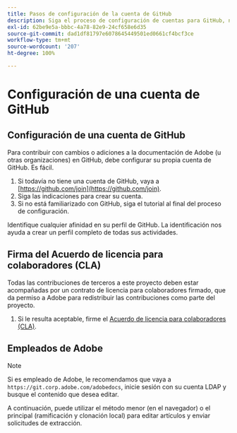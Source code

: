 ```yaml
---
title: Pasos de configuración de la cuenta de GitHub
description: Siga el proceso de configuración de cuentas para GitHub, necesario para contribuir a la documentación de Adobe.
exl-id: 62be9e5a-bbbc-4a78-82e9-24cf658e6d35
source-git-commit: dad1df81797e6078645449501ed0661cf4bcf3ce
workflow-type: tm+mt
source-wordcount: '207'
ht-degree: 100%

---
```


# Configuración de una cuenta de GitHub

## Configuración de una cuenta de GitHub

Para contribuir con cambios o adiciones a la documentación de Adobe (u otras organizaciones) en GitHub, debe configurar su propia cuenta de GitHub. Es fácil.

1. Si todavía no tiene una cuenta de GitHub, vaya a [https://github.com/join](https://github.com/join).
1. Siga las indicaciones para crear su cuenta.
1. Si no está familiarizado con GitHub, siga el tutorial al final del proceso de configuración.

Identifique cualquier afinidad en su perfil de GitHub. La identificación nos ayuda a crear un perfil completo de todas sus actividades.

## Firma del Acuerdo de licencia para colaboradores (CLA)

Todas las contribuciones de terceros a este proyecto deben estar acompañadas por un contrato de licencia para colaboradores firmado, que da permiso a Adobe para redistribuir las contribuciones como parte del proyecto.

1. Si le resulta aceptable, firme el [Acuerdo de licencia para colaboradores (CLA)](http://opensource.adobe.com/cla.html).

## Empleados de Adobe

>[!NOTE]
>
>Si es empleado de Adobe, le recomendamos que vaya a `https://git.corp.adobe.com/adobedocs`, inicie sesión con su cuenta LDAP y busque el contenido que desea editar.
>
>A continuación, puede utilizar el método menor (en el navegador) o el principal (ramificación y clonación local) para editar artículos y enviar solicitudes de extracción.
